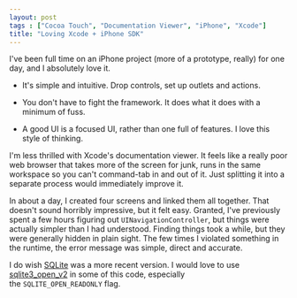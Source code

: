 ```yaml
---
layout: post
tags : ["Cocoa Touch", "Documentation Viewer", "iPhone", "Xcode"]
title: "Loving Xcode + iPhone SDK"
---
```

I've been full time on an iPhone project (more of a prototype, really) for one day, and I absolutely love it.

<!--more-->

* It's simple and intuitive. Drop controls, set up outlets and actions.

* You don't have to fight the framework. It does what it does with a minimum of fuss.

* A good UI is a focused UI, rather than one full of features. I love this style of thinking.

I'm less thrilled with Xcode's documentation viewer. It feels like a really poor web browser that takes more of the screen for junk, runs in the same workspace so you can't command-tab in and out of it. Just splitting it into a separate process would immediately improve it.

In about a day, I created four screens and linked them all together. That doesn't sound horribly impressive, but it felt easy. Granted, I've previously spent a few hours figuring out `UINavigationController`, but things were actually simpler than I had understood. Finding things took a while, but they were generally hidden in plain sight. The few times I violated something in the runtime, the error message was simple, direct and accurate.

I do wish [SQLite][1] was a more recent version. I would love to use [sqlite3_open_v2][2] in some of this code, especially the `SQLITE_OPEN_READONLY` flag.

[1]: http://www.sqlite.org
[2]: http://www.sqlite.org/c3ref/open.html
